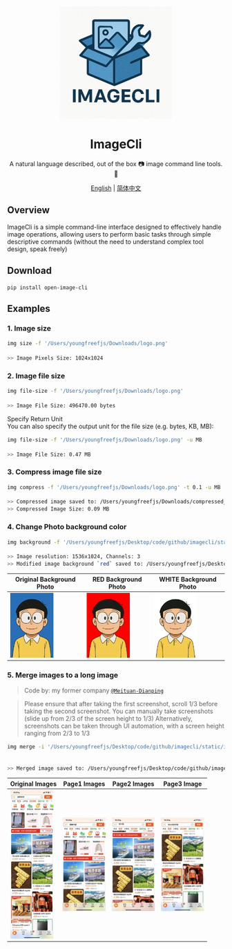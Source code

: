 <p align="center">
  <img alt="Imagecli"  width="260" src="static/logo.png">
</p>


<h1 align="center">ImageCli</h1>
<div align="center">
    A natural language described, out of the box 📷 image command line tools. 🔧
</div>


<div align="center">

[English](./README.md) | [简体中文](./README_ZH.md)

</div>


## Overview
ImageCli is a simple command-line interface designed to effectively handle image operations, allowing users to perform basic tasks through simple descriptive commands (without the need to understand complex tool design, speak freely)


## Download
```shell 
pip install open-image-cli
`````

## Examples

### 1. Image size
```bash
img size -f '/Users/youngfreefjs/Downloads/logo.png'

>> Image Pixels Size: 1024x1024
```

### 2. Image file size
```bash
img file-size -f '/Users/youngfreefjs/Downloads/logo.png'

>> Image File Size: 496470.00 bytes
```
Specify Return Unit  
You can also specify the output unit for the file size (e.g. bytes, KB, MB):
```bash
img file-size -f '/Users/youngfreefjs/Downloads/logo.png' -u MB

>> Image File Size: 0.47 MB
```

### 3. Compress image file size
```bash
img compress -f '/Users/youngfreefjs/Downloads/logo.png' -t 0.1 -u MB

>> Compressed image saved to: /Users/youngfreefjs/Downloads/compressed_logo.png
>> Compressed Image Size: 0.09 MB
```


### 4. Change Photo background color
```bash
img background -f '/Users/youngfreefjs/Desktop/code/github/imagecli/static/passport_photo_blue.png' -c 'RED' 

>> Image resolution: 1536x1024, Channels: 3
>> Modified image background `red` saved to: /Users/youngfreefjs/Desktop/code/github/imagecli/static/background_RED_passport_photo_blue.png
```
| Original Background Photo        | RED Background Photo         | WHITE Background Photo        |
|-----------------------|------------------------------|-------------------------------|
| <img src="./static/passport_photo_blue.png" alt="Original Photo" width="100"/> | <img src="./static/background_RED_passport_photo_blue.png" alt="RED Background Photo" width="100"/> | <img src="./static/background_WHITE_passport_photo_blue.png" alt="WHITE Background Photo" width="100"/> |



### 5. Merge images to a long image
> Code by: my former company [`@Meituan-Dianping`](https://github.com/Meituan-Dianping/vision-ui/blob/master/resources/vision_merge.md)


> Please ensure that after taking the first screenshot, scroll 1/3 before taking the second screenshot.
You can manually take screenshots (slide up from 2/3 of the screen height to 1/3)
Alternatively, screenshots can be taken through UI automation, with a screen height ranging from 2/3 to 1/3

```bash
img merge -i '/Users/youngfreefjs/Desktop/code/github/imagecli/static/image_merge/taobaoPage1.JPG' -i '/Users/youngfreefjs/Desktop/code/github/imagecli/static/image_merge/taobaoPage2.JPG' -i '/Users/youngfreefjs/Desktop/code/github/imagecli/static/image_merge/taobaoPage3.JPG' -o '/Users/youngfreefjs/Desktop/code/github/imagecli/static/image_merge/merged.png'


>> Merged image saved to: /Users/youngfreefjs/Desktop/code/github/imagecli/static/image_merge/merged.png
```
| Original Images        | Page1 Images        | Page2 Images        | Page3 Image         |
|-----------------------|-----------------------|-----------------------|-----------------------|
| <img src="./static/image_merge/merged.png" alt="Merged Image" width="100"/> | <img src="./static/image_merge/taobaoPage1.JPG" alt="Original Photo" width="100"/> |<img src="./static/image_merge/taobaoPage2.JPG" alt="Original Photo" width="100"/> | <img src="./static/image_merge/taobaoPage3.JPG" alt="Original Photo" width="100"/> |
